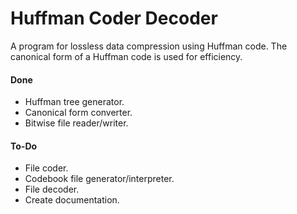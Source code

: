 # Huffman Coder Decoder

A program for lossless data compression using Huffman code. The canonical form of a Huffman code is used for efficiency.

#### Done

* Huffman tree generator.
* Canonical form converter.
* Bitwise file reader/writer.

#### To-Do

* File coder.
* Codebook file generator/interpreter.
* File decoder.
* Create documentation.
